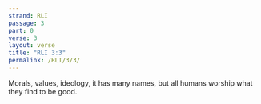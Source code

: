 ```yaml
---
strand: RLI
passage: 3
part: 0
verse: 3
layout: verse
title: "RLI 3:3"
permalink: /RLI/3/3/
---
```

Morals, values, ideology, it has many names, but all humans worship what they find to be good.
